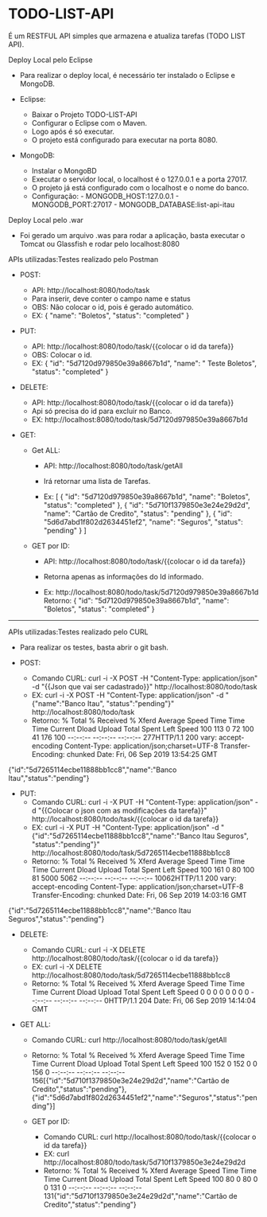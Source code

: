 # TODO-LIST-API
É um RESTFUL API simples que armazena e atualiza tarefas (TODO LIST API).

Deploy Local pelo Eclipse
   - Para realizar o deploy local, é necessário ter instalado o Eclipse e MongoDB.
   - Eclipse:
      - Baixar o Projeto TODO-LIST-API
      - Configurar o Eclipse com o Maven.
      - Logo após é só executar.
      - O projeto está configurado para executar na porta 8080.
      
   - MongoDB:
      - Instalar o MongoBD
      - Executar o servidor local, o localhost é o 127.0.0.1 e a porta 27017.
      - O projeto já está configurado com o localhost e o nome do banco.  
      - Configuração:
            - MONGODB_HOST:127.0.0.1
            - MONGODB_PORT:27017
            - MONGODB_DATABASE:list-api-itau

Deploy Local pelo .war
  - Foi gerado um arquivo .was para rodar a aplicação, basta executar o Tomcat ou Glassfish e rodar pelo localhost:8080
  
APIs utilizadas:Testes realizado pelo Postman 
- POST:
   - API: http://localhost:8080/todo/task
   - Para inserir, deve conter o campo name e status
   - OBS: Não colocar o id, pois é gerado automático.
   - EX:
      {
        "name": "Boletos",
        "status": "completed"
      }
      
- PUT:  
   - API: http://localhost:8080/todo/task/{{colocar o id da tarefa}}
   - OBS: Colocar o id.
   - EX:
       {
        "id": "5d7120d979850e39a8667b1d",
        "name": " Teste Boletos",
        "status": "completed"
       }
- DELETE: 
   - API: http://localhost:8080/todo/task/{{colocar o id da tarefa}}
   - Api só precisa do id para excluir no Banco.
   - EX:
   http://localhost:8080/todo/task/5d7120d979850e39a8667b1d

- GET: 
  - Get ALL:
      - API: http://localhost:8080/todo/task/getAll
      - Irá retornar uma lista de Tarefas. 
      
      - Ex: 
      [
         {
           "id": "5d7120d979850e39a8667b1d",
           "name": "Boletos",
            "status": "completed"
         },
         {
           "id": "5d710f1379850e3e24e29d2d",
           "name": "Cartão de Credito",
           "status": "pending"
         },
         {
           "id": "5d6d7abd1f802d2634451ef2",
            "name": "Seguros",
            "status": "pending"
         }
      ]

  - GET por ID:
      - API: http://localhost:8080/todo/task/{{colocar o id da tarefa}}
      - Retorna apenas as informações do Id informado.
      
      - Ex: http://localhost:8080/todo/task/5d7120d979850e39a8667b1d
       Retorno: 
       {
          "id": "5d7120d979850e39a8667b1d",
          "name": "Boletos",
          "status": "completed"
       }

----------------------------------------------------------------------------
APIs utilizadas:Testes realizado pelo CURL
   - Para realizar os testes, basta abrir o git bash.
   
- POST:
   - Comando CURL: curl -i -X POST -H "Content-Type: application/json" -d "{{Json que vai ser cadastrado}}" http://localhost:8080/todo/task
   - EX: curl -i -X POST -H "Content-Type: application/json" -d "{\"name\":\"Banco Itau\", \"status\":\"pending\"}" http://localhost:8080/todo/task
   - Retorno: % Total    % Received % Xferd  Average Speed   Time    Time     Time  Current
                                 Dload  Upload   Total   Spent    Left  Speed
100   113    0    72  100    41    176    100 --:--:-- --:--:-- --:--:--   277HTTP/1.1 200
vary: accept-encoding
Content-Type: application/json;charset=UTF-8
Transfer-Encoding: chunked
Date: Fri, 06 Sep 2019 13:54:25 GMT

{"id":"5d7265114ecbe11888bb1cc8","name":"Banco Itau","status":"pending"}
      
- PUT:  
    - Comando CURL: curl -i -X PUT -H "Content-Type: application/json" -d "{{Colocar o json com as modificações da tarefa}}" http://localhost:8080/todo/task/{{colocar o id da tarefa}}
    - EX: curl -i -X PUT -H "Content-Type: application/json" -d "{\"id\":\"5d7265114ecbe11888bb1cc8\",\"name\":\"Banco Itau Seguros\", \"status\":\"pending\"}" http://localhost:8080/todo/task/5d7265114ecbe11888bb1cc8
    - Retorno:  % Total    % Received % Xferd  Average Speed   Time    Time     Time  Current
                                 Dload  Upload   Total   Spent    Left  Speed
100   161    0    80  100    81   5000   5062 --:--:-- --:--:-- --:--:-- 10062HTTP/1.1 200
vary: accept-encoding
Content-Type: application/json;charset=UTF-8
Transfer-Encoding: chunked
Date: Fri, 06 Sep 2019 14:03:16 GMT

{"id":"5d7265114ecbe11888bb1cc8","name":"Banco Itau Seguros","status":"pending"}
    
- DELETE: 
  - Comando CURL: curl -i -X DELETE http://localhost:8080/todo/task/{{colocar o id da tarefa}}
  - EX: curl -i -X DELETE http://localhost:8080/todo/task/5d7265114ecbe11888bb1cc8 
  - Retorno: % Total    % Received % Xferd  Average Speed   Time    Time     Time  Current
                                 Dload  Upload   Total   Spent    Left  Speed
  0     0    0     0    0     0      0      0 --:--:-- --:--:-- --:--:--     0HTTP/1.1 204
Date: Fri, 06 Sep 2019 14:14:04 GMT


- GET ALL: 
  - Comando CURL: curl http://localhost:8080/todo/task/getAll
  - Retorno:  % Total    % Received % Xferd  Average Speed   Time    Time     Time  Current
                                 Dload  Upload   Total   Spent    Left  Speed
100   152    0   152    0     0    156      0 --:--:-- --:--:-- --:--:--   156[{"id":"5d710f1379850e3e24e29d2d","name":"Cartão de Credito","status":"pending"},{"id":"5d6d7abd1f802d2634451ef2","name":"Seguros","status":"pending"}]

  - GET por ID:
     - Comando CURL: curl http://localhost:8080/todo/task/{{colocar o id da tarefa}}
     - EX: curl http://localhost:8080/todo/task/5d710f1379850e3e24e29d2d
     - Retorno:  % Total    % Received % Xferd  Average Speed   Time    Time     Time  Current
                                 Dload  Upload   Total   Spent    Left  Speed
100    80    0    80    0     0    131      0 --:--:-- --:--:-- --:--:--   131{"id":"5d710f1379850e3e24e29d2d","name":"Cartão de Credito","status":"pending"}




















